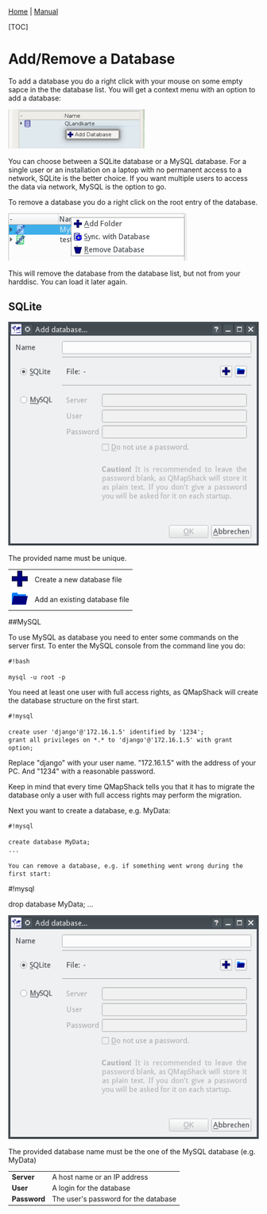 [Home](Home) | [Manual](DocMain)

[TOC]

# Add/Remove a Database

To add a database you do a right click with your mouse on some empty sapce in the the database list. You will get a context menu with an option to add a database:

![maproom2](images/DocGisDatabaseAddRemove/maproom2.png)

You can choose between a SQLite database or a MySQL database. For a single user or an installation on a laptop with no permanent access to a network, SQLite is the better choice. If you want multiple users to access the data via network, MySQL is the option to go.

To remove a database you do a right click on the root entry of the database. 

![maproom2](images/DocGisDatabaseAddRemove/maproom3.png)

This will remove the database from the database list, but not from your harddisc. You can load it later again.  

## SQLite

![maproom2](images/DocGisDatabaseAddRemove/maproom1.png)

The provided name must be unique. 

| | |
|-|-|
|![maproom2](images/DocGisDatabaseAddRemove/Add.png)| Create a new database file|
|![maproom2](images/DocGisDatabaseAddRemove/PathBlue.png)| Add an existing database file|



##MySQL

To use MySQL as database you need to enter some commands on the server first. To enter the MySQL console from the command line you do:


```
#!bash

mysql -u root -p
```
You need at least one user with full access rights, as QMapShack will create the database structure on the first start.

```
#!mysql

create user 'django'@'172.16.1.5' identified by '1234';
grant all privileges on *.* to 'django'@'172.16.1.5' with grant option;
```
Replace "django" with your user name. "172.16.1.5" with the address of your PC. And "1234" with a reasonable password.

Keep in mind that every time QMapShack tells you that it has to migrate the database only a user with full access rights may perform the migration.

Next you want to create a database, e.g. MyData:

```
#!mysql

create database MyData;
...

You can remove a database, e.g. if something went wrong during the first start:

```
#!mysql

drop database MyData;
...

![maproom2](images/DocGisDatabaseAddRemove/maproom1.png)

The provided database name must be the one of the MySQL database (e.g. MyData)

| | |
|-|-|
|**Server**| A host name or an IP address|
|**User**| A login for the database|
|**Password**| The user's password for the database|
